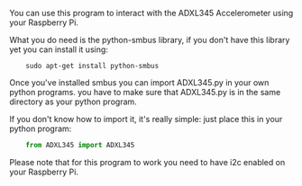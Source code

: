 You can use this program to interact with the ADXL345 Accelerometer using your
Raspberry Pi.

What you do need is the python-smbus library, if you don't have this library yet
you can install it using:
```
	sudo apt-get install python-smbus
```
	
Once you've installed smbus you can import ADXL345.py in your own python programs.
you have to make sure that ADXL345.py is in the same directory as your python program.

If you don't know how to import it, it's really simple: just place this in your python
program:

```python
	from ADXL345 import ADXL345
```

Please note that for this program to work you need to have i2c enabled on your Raspberry Pi.